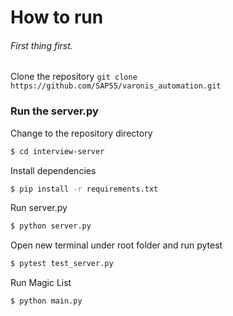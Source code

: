 # How to run

###### First thing first.
Clone the repository
`git clone https://github.com/SAP55/varonis_automation.git`

### Run the server.py
Change to the repository directory
```bash
$ cd interview-server
```

Install dependencies
```bash
$ pip install -r requirements.txt
```

Run server.py
```bash
$ python server.py
```

Open new terminal under root folder and run pytest
```bash
$ pytest test_server.py
```

Run Magic List
```bash
$ python main.py
```
